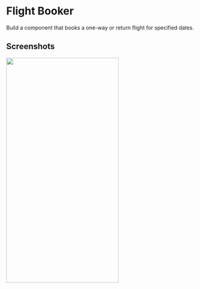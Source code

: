 Flight Booker
==========

Build a component that books a one-way or return flight for specified dates.

## Screenshots
<img src="https://github.com/user-attachments/assets/91bfbb2f-8324-4340-8eb9-5eabf9357bcf" width="300" height="600">
<!-- ![Question7](https://github.com/user-attachments/assets/91bfbb2f-8324-4340-8eb9-5eabf9357bcf) -->
